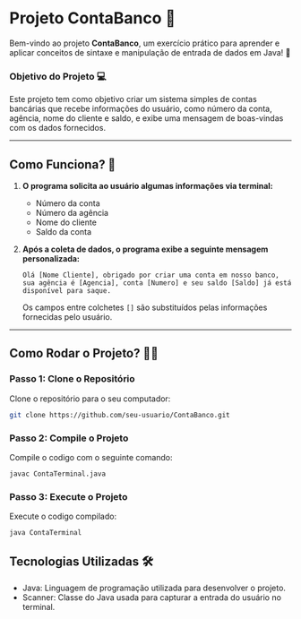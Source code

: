 # Projeto ContaBanco 🚀

Bem-vindo ao projeto **ContaBanco**, um exercício prático para aprender e aplicar conceitos de sintaxe e manipulação de entrada de dados em Java! 🏦

### Objetivo do Projeto 💻

Este projeto tem como objetivo criar um sistema simples de contas bancárias que recebe informações do usuário, como número da conta, agência, nome do cliente e saldo, e exibe uma mensagem de boas-vindas com os dados fornecidos.

---

## Como Funciona? 🤔

1. **O programa solicita ao usuário algumas informações via terminal:**
   - Número da conta
   - Número da agência
   - Nome do cliente
   - Saldo da conta
   
2. **Após a coleta de dados, o programa exibe a seguinte mensagem personalizada:**

    ```
    Olá [Nome Cliente], obrigado por criar uma conta em nosso banco, sua agência é [Agencia], conta [Numero] e seu saldo [Saldo] já está disponível para saque.
    ```

   Os campos entre colchetes `[]` são substituídos pelas informações fornecidas pelo usuário.

---

## Como Rodar o Projeto? 🏃‍♂️

### Passo 1: Clone o Repositório

Clone o repositório para o seu computador:

```bash
git clone https://github.com/seu-usuario/ContaBanco.git
```

### Passo 2: Compile o Projeto

Compile o codigo com o seguinte comando:

```bash
javac ContaTerminal.java
```

### Passo 3: Execute o Projeto

Execute o codigo compilado:

```bash
java ContaTerminal
```

## Tecnologias Utilizadas 🛠️
- Java: Linguagem de programação utilizada para desenvolver o projeto.
- Scanner: Classe do Java usada para capturar a entrada do usuário no terminal.

